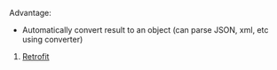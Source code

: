 Advantage:
 - Automatically convert result to an object (can parse JSON, xml, etc using converter)

 1. [Retrofit](https://square.github.io/retrofit/)
